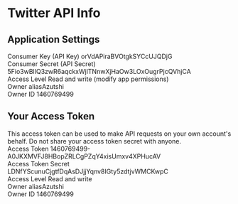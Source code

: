 # Twitter API Info #

## Application Settings ##
Consumer Key (API Key)         orVdAPiraBVOtgkSYCcUJQDjG  
Consumer Secret (API Secret)	 5Fio3wBlIQ3zwR6aqckxWjlTNnwXjHaOw3LOxOugrPjcQVhjCA  
Access Level	                 Read and write	(modify app permissions)  
Owner				                   aliasAzutshi  
Owner ID			                 1460769499  

## Your Access Token ##
This access token can be used to make API requests on your own account's behalf. Do not share your access token secret with anyone.  
Access Token		               1460769499-A0JKXMVFJ8HBopZRLCgPZqY4xisUmxv4XPHucAV  
Access Token Secret	           LDNfYScunuCjgtfDqAsDJjjYqnv8IGty5zdtjvWMCKwpC  
Access Level		               Read and write  
Owner			                     aliasAzutshi  
Owner ID                       1460769499  
